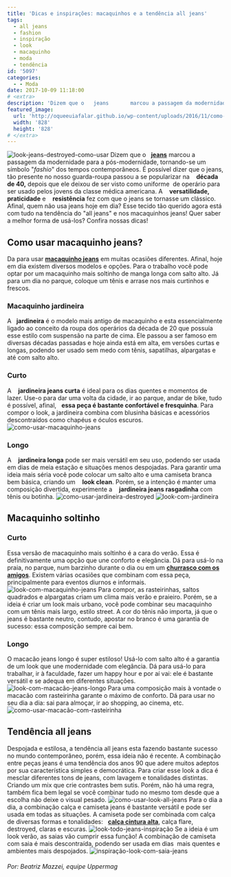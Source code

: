 ```yaml
---
title: 'Dicas e inspirações: macaquinhos e a tendência all jeans'
tags:
  - all jeans
  - fashion
  - inspiração
  - look
  - macaquinho
  - moda
  - tendência
id: '5097'
categories:
  - - Moda
date: 2017-10-09 11:18:00
# <extra>
description: 'Dizem que o   jeans       marcou a passagem da modernidade para a pós-modernidade, tornando-se um símbolo &#8220;fashio&#8221; dos tempos contemporâneos. É possível dizer que o jeans, tão presente no nosso guarda-roupa passou a se popularizar na    década de 40,   depois que ele deixou de ser visto como uniforme  de operário para ser usado pelos jovens da classe médica americana. A    versatilidade,    praticidade    e    resistência fez com que o jeans se tornasse um clássico. Afinal, quem não usa jeans hoje em dia? Esse tecido tão querido agora está com tudo na tendência do &#8220;all jeans&#8221; e nos macaquinhos jeans! Quer saber a melhor forma de usá-los? Confira nossas dicas! Como usar macaquinho jeans? Da para usar macaquinho jeans em muitas ocasiões diferentes. Afinal, hoje em dia existem diversos modelos e opções. Para o trabalho você pode optar por um macaquinho &hellip;'
featured_image: 
  url: 'http://oqueeuiafalar.github.io/wp-content/uploads/2016/11/como-usar-jardineira-jeans.jpg'
  width: '828'
  height: '828'
# </extra>
---
```


![look-jeans-destroyed-como-usar](/wp-content/uploads/2016/11/como-usar-jardineira-jeans.jpg) Dizem que o   **[jeans](http://natalia.blog.br/look-dia-macacao-jeans-com-regata-jeans/)** marcou a passagem da modernidade para a pós-modernidade, tornando-se um símbolo "_fashio_" dos tempos contemporâneos. É possível dizer que o jeans, tão presente no nosso guarda-roupa passou a se popularizar na    **década de 40,** depois que ele deixou de ser visto como uniforme  de operário para ser usado pelos jovens da classe médica americana. A    **versatilidade,** **praticidade** e    **resistência** fez com que o jeans se tornasse um clássico. Afinal, quem não usa jeans hoje em dia? Esse tecido tão querido agora está com tudo na tendência do "all jeans" e nos macaquinhos jeans! Quer saber a melhor forma de usá-los? Confira nossas dicas!

## Como usar macaquinho jeans?

Da para usar [**macaquinho jeans**](http://www.uppermag.com/como-usar-macaquinho-jeans-para-diversas-ocasioes-looks-e-dicas/) em muitas ocasiões diferentes. Afinal, hoje em dia existem diversos modelos e opções. Para o trabalho você pode optar por um macaquinho mais soltinho de manga longa com salto alto. Já para um dia no parque, coloque um tênis e arrase nos mais curtinhos e frescos.

### Macaquinho jardineira

A   **jardineira** é o modelo mais antigo de macaquinho e esta essencialmente ligado ao conceito da roupa dos operários da década de 20 que possuía esse estilo com suspensão na parte de cima. Ele passou a ser famoso em diversas décadas passadas e hoje ainda está em alta, em versões curtas e longas, podendo ser usado sem medo com tênis, sapatilhas, alpargatas e até com salto alto.

### Curto

A    **jardineira jeans curta** é ideal para os dias quentes e momentos de lazer. Use-o para dar uma volta da cidade, ir ao parque, andar de bike, tudo é possível, afinal,   **essa peça é bastante confortável e fresquinha**. Para compor o look, a jardineira combina com blusinha básicas e acessórios descontraídos como chapéus e óculos escuros. ![como-usar-macaquinho-jeans](/wp-content/uploads/2017/10/como-usar-jardinheira-jeans.jpg)

### Longo

A    **jardineira longa** pode ser mais versátil em seu uso, podendo ser usada em dias de meia estação e situações menos despojadas. Para garantir uma ideia mais séria você pode colocar um salto alto e uma camiseta branca bem básica, criando um    **look clean**. Porém, se a intenção é manter uma composição divertida, experimente a    **jardineira jeans rasgadinha** com tênis ou botinha. ![como-usar-jardineira-destroyed ](/wp-content/uploads/2017/10/look-com-jardineira-jeans.jpg) ![look-com-jardineira ](/wp-content/uploads/2017/10/como-usar-macacão-jeans.jpg)

## Macaquinho soltinho

### Curto

Essa versão de macaquinho mais soltinho é a cara do verão. Essa é definitivamente uma opção que une conforto e elegância. Dá para usá-lo na praia, no parque, num barzinho durante o dia ou em um [**churrasco com os amigos**](http://www.uppermag.com/roupas-para-churrasco-com-amigos/). Existem várias ocasiões que combinam com essa peça, principalmente para eventos diurnos e informais. ![look-com-macaquinho-jeans](/wp-content/uploads/2017/10/como-usar-macaquinho-jeans.jpg) Para compor, as rasteirinhas, saltos quadrados e alpargatas criam um clima mais verão e praieiro. Porém, se a ideia é criar um look mais urbano, você pode combinar seu macaquinho com um tênis mais largo, estilo street. A cor do tênis não importa, já que o jeans é bastante neutro, contudo, apostar no branco é uma garantia de sucesso: essa composição sempre cai bem.

### Longo

O macacão jeans longo é super estiloso! Usá-lo com salto alto é a garantia de um look que une modernidade com elegância. Dá para usá-lo para trabalhar, ir à faculdade, fazer um happy hour e por aí vai: ele é bastante versátil e se adequa em diferentes situações. ![look-com-macacão-jeans-longo](/wp-content/uploads/2017/10/como-usar-macacão-jeans-longo.jpg) Para uma composição mais à vontade o macacão com rasteirinha garante o máximo de conforto. Dá para usar no seu dia a dia: sai para almoçar, ir ao shopping, ao cinema, etc. ![como-usar-macacão-com-rasteirinha](/wp-content/uploads/2017/10/look-confortável-gisele-bündchen.jpg)

## Tendência all jeans

Despojada e estilosa, a tendência all jeans esta fazendo bastante sucesso no mundo contemporâneo, porém, essa ideia não é recente. A combinação entre peças jeans é uma tendência dos anos 90 que adere muitos adeptos por sua característica simples e democrática. Para criar esse look a dica é mesclar diferentes tons de jeans, com lavagem e tonalidades distintas. Criando um mix que crie contrastes bem sutis. Porém, não há uma regra, também fica bem legal se você combinar tudo no mesmo tom desde que a escolha não deixe o visual pesado. ![como-usar-look-all-jeans](/wp-content/uploads/2017/10/look-jennifer-lopes.jpg) Para o dia a dia, a combinação calça e camiseta jeans é bastante versátil e pode ser usada em todas as situações. A camiseta pode ser combinada com calça de diversas formas e tonalidades:   [**calça cintura alta**](http://www.uppermag.com/calca-cintura-alta-mais-de-80-looks-para-voce-montar-o-seu-visual/), calça flare, destroyed, claras e escuras. ![look-todo-jeans-inspiração ](/wp-content/uploads/2017/10/como-usar-look-all-jeans.jpg) Se a ideia é um look verão, as saias vão cumprir essa função! A combinação de camiseta com saia é mais descontraída, podendo ser usada em dias  mais quentes e ambientes mais despojados. ![inspiração-look-com-saia-jeans ](/wp-content/uploads/2017/10/como-usar-mini-saia-jeans.jpg)

###### Por: Beatriz Mazzei, equipe Uppermag
